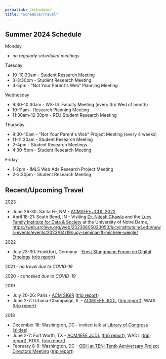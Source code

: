 ```yaml
---
permalink: /schedule/
title: "Schedule/Travel"
---
```


## Summer 2024 Schedule

Monday

* *no regularly scheduled meetings*

Tuesday

* 10-10:30am - Student Research Meeting
* 3-3:30pm - Student Research Meeting
* 4-5pm - "Not Your Parent's Web" Planning Meeting

Wednesday

* 9:30-10:30am - WS-DL Faculty Meeting (every 3rd Wed of month)
* 10-11am - Research Planning Meeting
* 11:30am-12:30pm - REU Student Research Meeting

Thursday

* 9:30-10am - "Not Your Parent's Web" Project Meeting (every 4 weeks)
* 11-11:30am - Student Research Meeting
* 2-4pm - Student Research Meetings
* 4:30-5pm - Student Research Meeting

Friday

* 1-2pm - IMLS Web Ads Research Project Meeting
* 2-2:30pm - Student Research Meeting

## Recent/Upcoming Travel

2023

* June 26-30: Santa Fe, NM - [ACM/IEEE JCDL 2023](https://2023.jcdl.org/)
* April 18-21: South Bend, IN - Visiting [Dr. Nitesh Chawla](https://lucyinstitute.nd.edu/people/leadership-team/nitesh-chawla/) and the [Lucy Family Institute for Data & Society](https://lucyinstitute.nd.edu/) at the University of Notre Dame, <https://web.archive.org/web/20230605023053/lucyinstitute.nd.edu/news-events/events/2023/04/19/lucy-seminar-ft-michele-weigle/>

2022

* July 23-30: Frankfurt, Germany  - [Ernst Stungmann Forum on Digital Ethology](https://www.esforum.de/forums/ESF34_Digital_Ethology.html) ([trip report](https://ws-dl.blogspot.com/2022/08/2022-08-03-ernst-strungmann-forum-on.html))

2021 - *no travel due to COVID-19*

2020 - *cancelled due to COVID-19*

2019

* July 20-26: Paris - [ACM SIGIR](http://sigir.org/sigir2019/) ([trip report](https://ws-dl.blogspot.com/2019/07/2019-07-30-sigir-2019-in-paris-trip.html))
* June 2-7: Urbana-Champaign, IL - [ACM/IEEE JCDL](http://2019.jcdl.org) ([trip report](https://ws-dl.blogspot.com/2019/06/2019-06-05-joint-conference-on-digital.html)), WADL ([trip report](https://ws-dl.blogspot.com/2019/06/2019-06-20-web-archiving-and-digital.html))

2018

* December 18: Washington, DC - invited talk at [Library of Congress](https://www.loc.gov) ([slides](https://www.slideshare.net/mweigle/wsdls-work-towards-enabling-personal-use-of-web-archives-126145392))
* June 2-7: Fort Worth, TX - [ACM/IEEE JCDL](http://2018.jcdl.org) ([trip report](http://ws-dl.blogspot.com/2018/06/2018-06-08-joint-conference-on-digital_8.html)), WADL ([trip report](http://ws-dl.blogspot.com/2018/06/2018-06-11-web-archive-and-digital.html)), KDDL ([trip report](http://ws-dl.blogspot.com/2018/06/2018-06-11-knowledge-discovery-from.html))
* February 8-9: Washington, DC - [ODH at TEN: Tenth Anniversary Project Directors Meeting](https://www.neh.gov/divisions/odh/grant-news/odh-ten-our-tenth-anniversary-project-directors-meeting) ([trip report](http://ws-dl.blogspot.com/2018/03/2018-03-12-neh-odh-project-directors.html))
